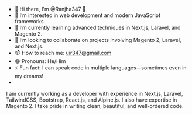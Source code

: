 
- 👋 Hi there, I'm @Ranjha347 👋
- 👀 I’m interested in web development and modern JavaScript frameworks.
- 🌱 I’m currently learning advanced techniques in Next.js, Laravel, and Magento 2.
- 💞️ I’m looking to collaborate on projects involving Magento 2, Laravel, and Next.js.
- 📫 How to reach me: uir347@gmail.com
- 😄 Pronouns: He/Him
- ⚡ Fun fact: I can speak code in multiple languages—sometimes even in my dreams!
- 
I am currently working as a developer with experience in Next.js, Laravel, TailwindCSS, Bootstrap, React.js, and Alpine.js. I also have expertise in Magento 2. I take pride in writing clean, beautiful, and well-ordered code.
